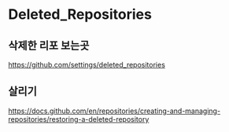 # Deleted_Repositories

## 삭제한 리포 보는곳
https://github.com/settings/deleted_repositories

## 살리기
https://docs.github.com/en/repositories/creating-and-managing-repositories/restoring-a-deleted-repository
